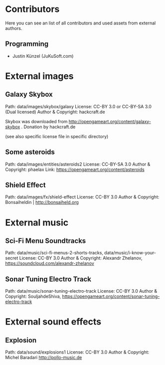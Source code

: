 ﻿# Contributors

Here you can see an list of all contributors and used assets from external authors.

## Programming
 - Justin Künzel (JuKuSoft.com)


# External images

## Galaxy Skybox

Path: data/images/skybox/galaxy
License: CC-BY 3.0 or CC-BY-SA 3.0 (Dual licensed)
Author & Copyright: hackcraft.de

Skybox was downloaded from http://opengameart.org/content/galaxy-skybox .
Donation by hackcraft.de

(see also specific license file in specific directory)

## Some asteroids

Path: data/images/entities/asteroids2
License: CC-BY-SA 3.0
Author & Copyright: phaelax
Link: https://opengameart.org/content/asteroids

## Shield Effect

Path: data/images/fx/shield-effect
License: CC-BY 3.0
Author & Copyright: Bonsaiheldin | http://bonsaiheld.org

# External music

## Sci-Fi Menu Soundtracks

Path: data/music/sci-fi-menus-2-shorts-tracks, data/music/i-know-your-secret
License: CC-BY 3.0
Author & Copyright: Alexandr Zhelanov, https://soundcloud.com/alexandr-zhelanov

## Sonar Tuning Electro Track

Path: data/music/sonar-tuning-electro-track
License: CC-BY 3.0
Author & Copyright: SouljahdeShiva, https://opengameart.org/content/sonar-tuning-electro-track

# External sound effects

## Explosion

Path: data/sound/explosions1
License: CC-BY 3.0
Author & Copyright: Michel Baradari http://pollo-music.de